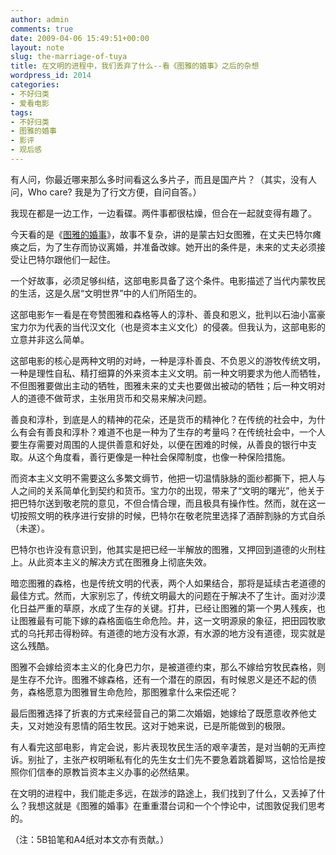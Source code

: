```yaml
---
author: admin
comments: true
date: 2009-04-06 15:49:51+00:00
layout: note
slug: the-marriage-of-tuya
title: 在文明的进程中，我们丢弃了什么--看《图雅的婚事》之后的杂想
wordpress_id: 2014
categories:
- 不好归类
- 爱看电影
tags:
- 不好归类
- 图雅的婚事
- 影评
- 观后感
---
```


有人问，你最近哪来那么多时间看这么多片子，而且是国产片？（其实，没有人问，Who care? 我是为了行文方便，自问自答。）

我现在都是一边工作，一边看碟。两件事都很枯燥，但合在一起就变得有趣了。

今天看的是《[图雅的婚事](http://www.hudong.com/wiki/%E3%80%8A%E5%9B%BE%E9%9B%85%E7%9A%84%E5%A9%9A%E4%BA%8B%E3%80%8B)》，故事不复杂，讲的是蒙古妇女图雅，在丈夫巴特尔瘫痪之后，为了生存而协议离婚，并准备改嫁。她开出的条件是，未来的丈夫必须接受让巴特尔跟他们一起住。

一个好故事，必须足够纠结，这部电影具备了这个条件。电影描述了当代内蒙牧民的生活，这是久居“文明世界”中的人们所陌生的。

这部电影乍一看是在夸赞图雅和森格等人的淳朴、善良和恩义，批判以石油小富豪宝力尔为代表的当代汉文化（也是资本主义文化）的侵袭。但我认为，这部电影的立意并非这么简单。

这部电影的核心是两种文明的对峙，一种是淳朴善良、不负恩义的游牧传统文明，一种是理性自私、精打细算的外来资本主义文明。前一种文明要求为他人而牺牲，不但图雅要做出主动的牺牲，图雅未来的丈夫也要做出被动的牺牲；后一种文明对人的道德不做苛求，主张用货币和交易来解决问题。

善良和淳朴，到底是人的精神的花朵，还是货币的精神化？在传统的社会中，为什么有会有善良和淳朴？难道不也是一种为了生存的考量吗？在传统社会中，一个人要生存需要对周围的人提供善意和好处，以便在困难的时候，从善良的银行中支取。从这个角度看，善行更像是一种社会保障制度，也像一种保险措施。

而资本主义文明不需要这么多繁文缛节，他把一切温情脉脉的面纱都撕下，把人与人之间的关系简单化到契约和货币。宝力尔的出现，带来了“文明的曙光”，他关于把巴特尔送到敬老院的意见，不但合情合理，而且极具有操作性。然而，就在这一切按照文明的秩序进行安排的时候，巴特尔在敬老院里选择了酒醉割脉的方式自杀（未遂）。

巴特尔也许没有意识到，他其实是把已经一半解放的图雅，又押回到道德的火刑柱上。从此资本主义的解决方式在图雅身上彻底失效。

暗恋图雅的森格，也是传统文明的代表，两个人如果结合，那将是延续古老道德的最佳方式。然而，大家别忘了，传统文明最大的问题在于解决不了生计。面对沙漠化日益严重的草原，水成了生存的关键。打井，已经让图雅的第一个男人残疾，也让图雅最有可能下嫁的森格面临生命危险。井，这一文明源泉的象征，把田园牧歌式的乌托邦击得粉碎。有道德的地方没有水源，有水源的地方没有道德，现实就是这么残酷。

图雅不会嫁给资本主义的化身巴力尔，是被道德约束，那么不嫁给穷牧民森格，则是生存不允许。图雅不嫁森格，还有一个潜在的原因，有时候恩义是还不起的债务，森格愿意为图雅冒生命危险，那图雅拿什么来偿还呢？

最后图雅选择了折衷的方式来经营自己的第二次婚姻，她嫁给了既愿意收养他丈夫，又对她没有恩情的陌生牧民。这对于她来说，已是所能做到的极限。

有人看完这部电影，肯定会说，影片表现牧民生活的艰辛凄苦，是对当朝的无声控诉。别扯了，主张产权明晰私有化的先生女士们先不要急着跳着脚骂，这恰恰是按照你们信奉的原教旨资本主义办事的必然结果。

在文明的进程中，我们能走多远，在跋涉的路途上，我们找到了什么，又丢掉了什么？我想这就是《图雅的婚事》在重重潜台词和一个个悖论中，试图敦促我们思考的。

（注：5B铅笔和A4纸对本文亦有贡献。）


